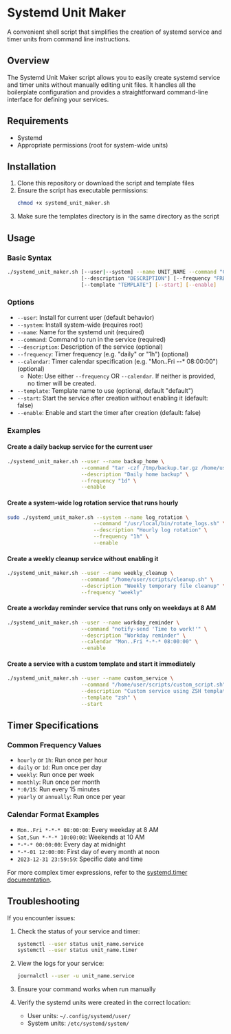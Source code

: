 # Systemd Unit Maker

A convenient shell script that simplifies the creation of systemd service and timer units from command line instructions.

## Overview

The Systemd Unit Maker script allows you to easily create systemd service and timer units without manually editing unit files. It handles all the boilerplate configuration and provides a straightforward command-line interface for defining your services.

## Requirements

- Systemd
- Appropriate permissions (root for system-wide units)

## Installation

1. Clone this repository or download the script and template files
2. Ensure the script has executable permissions:
   ```bash
   chmod +x systemd_unit_maker.sh
   ```
3. Make sure the templates directory is in the same directory as the script

## Usage

### Basic Syntax

```bash
./systemd_unit_maker.sh [--user|--system] --name UNIT_NAME --command "COMMAND" \
                        [--description "DESCRIPTION"] [--frequency "FREQUENCY" | --calendar "CALENDAR"] \
                        [--template "TEMPLATE"] [--start] [--enable]
```

### Options

- `--user`: Install for current user (default behavior)
- `--system`: Install system-wide (requires root)
- `--name`: Name for the systemd unit (required)
- `--command`: Command to run in the service (required)
- `--description`: Description of the service (optional)
- `--frequency`: Timer frequency (e.g. "daily" or "1h") (optional)
- `--calendar`: Timer calendar specification (e.g. "Mon..Fri *-*-* 08:00:00") (optional)
  - Note: Use either `--frequency` OR `--calendar`. If neither is provided, no timer will be created.
- `--template`: Template name to use (optional, default "default")
- `--start`: Start the service after creation without enabling it (default: false)
- `--enable`: Enable and start the timer after creation (default: false)

### Examples

#### Create a daily backup service for the current user

```bash
./systemd_unit_maker.sh --user --name backup_home \
                        --command "tar -czf /tmp/backup.tar.gz /home/user" \
                        --description "Daily home backup" \
                        --frequency "1d" \
                        --enable
```

#### Create a system-wide log rotation service that runs hourly

```bash
sudo ./systemd_unit_maker.sh --system --name log_rotation \
                            --command "/usr/local/bin/rotate_logs.sh" \
                            --description "Hourly log rotation" \
                            --frequency "1h" \
                            --enable
```

#### Create a weekly cleanup service without enabling it

```bash
./systemd_unit_maker.sh --user --name weekly_cleanup \
                        --command "/home/user/scripts/cleanup.sh" \
                        --description "Weekly temporary file cleanup" \
                        --frequency "weekly"
```

#### Create a workday reminder service that runs only on weekdays at 8 AM

```bash
./systemd_unit_maker.sh --user --name workday_reminder \
                        --command "notify-send 'Time to work!'" \
                        --description "Workday reminder" \
                        --calendar "Mon..Fri *-*-* 08:00:00" \
                        --enable
```

#### Create a service with a custom template and start it immediately

```bash
./systemd_unit_maker.sh --user --name custom_service \
                        --command "/home/user/scripts/custom_script.sh" \
                        --description "Custom service using ZSH template" \
                        --template "zsh" \
                        --start
```

## Timer Specifications

### Common Frequency Values

- `hourly` or `1h`: Run once per hour
- `daily` or `1d`: Run once per day
- `weekly`: Run once per week
- `monthly`: Run once per month
- `*:0/15`: Run every 15 minutes
- `yearly` or `annually`: Run once per year

### Calendar Format Examples

- `Mon..Fri *-*-* 08:00:00`: Every weekday at 8 AM
- `Sat,Sun *-*-* 10:00:00`: Weekends at 10 AM
- `*-*-* 00:00:00`: Every day at midnight
- `*-*-01 12:00:00`: First day of every month at noon
- `2023-12-31 23:59:59`: Specific date and time

For more complex timer expressions, refer to the [systemd.timer documentation](https://www.freedesktop.org/software/systemd/man/systemd.timer.html).


## Troubleshooting

If you encounter issues:

1. Check the status of your service and timer:
   ```bash
   systemctl --user status unit_name.service
   systemctl --user status unit_name.timer
   ```

2. View the logs for your service:
   ```bash
   journalctl --user -u unit_name.service
   ```

3. Ensure your command works when run manually

4. Verify the systemd units were created in the correct location:
   - User units: `~/.config/systemd/user/`
   - System units: `/etc/systemd/system/`
